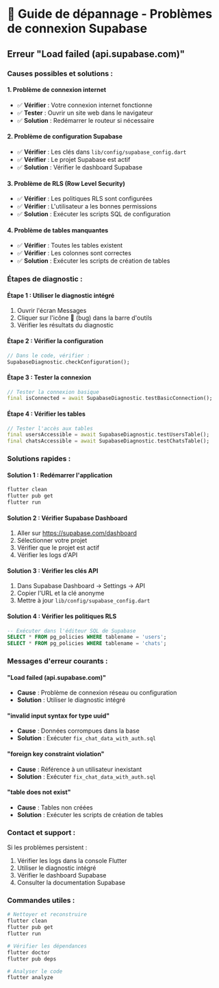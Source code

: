 # 🔧 Guide de dépannage - Problèmes de connexion Supabase

## Erreur "Load failed (api.supabase.com)"

### Causes possibles et solutions :

#### 1. **Problème de connexion internet**
- ✅ **Vérifier** : Votre connexion internet fonctionne
- ✅ **Tester** : Ouvrir un site web dans le navigateur
- ✅ **Solution** : Redémarrer le routeur si nécessaire

#### 2. **Problème de configuration Supabase**
- ✅ **Vérifier** : Les clés dans `lib/config/supabase_config.dart`
- ✅ **Vérifier** : Le projet Supabase est actif
- ✅ **Solution** : Vérifier le dashboard Supabase

#### 3. **Problème de RLS (Row Level Security)**
- ✅ **Vérifier** : Les politiques RLS sont configurées
- ✅ **Vérifier** : L'utilisateur a les bonnes permissions
- ✅ **Solution** : Exécuter les scripts SQL de configuration

#### 4. **Problème de tables manquantes**
- ✅ **Vérifier** : Toutes les tables existent
- ✅ **Vérifier** : Les colonnes sont correctes
- ✅ **Solution** : Exécuter les scripts de création de tables

### Étapes de diagnostic :

#### Étape 1 : Utiliser le diagnostic intégré
1. Ouvrir l'écran Messages
2. Cliquer sur l'icône 🐛 (bug) dans la barre d'outils
3. Vérifier les résultats du diagnostic

#### Étape 2 : Vérifier la configuration
```dart
// Dans le code, vérifier :
SupabaseDiagnostic.checkConfiguration();
```

#### Étape 3 : Tester la connexion
```dart
// Tester la connexion basique
final isConnected = await SupabaseDiagnostic.testBasicConnection();
```

#### Étape 4 : Vérifier les tables
```dart
// Tester l'accès aux tables
final usersAccessible = await SupabaseDiagnostic.testUsersTable();
final chatsAccessible = await SupabaseDiagnostic.testChatsTable();
```

### Solutions rapides :

#### Solution 1 : Redémarrer l'application
```bash
flutter clean
flutter pub get
flutter run
```

#### Solution 2 : Vérifier Supabase Dashboard
1. Aller sur https://supabase.com/dashboard
2. Sélectionner votre projet
3. Vérifier que le projet est actif
4. Vérifier les logs d'API

#### Solution 3 : Vérifier les clés API
1. Dans Supabase Dashboard → Settings → API
2. Copier l'URL et la clé anonyme
3. Mettre à jour `lib/config/supabase_config.dart`

#### Solution 4 : Vérifier les politiques RLS
```sql
-- Exécuter dans l'éditeur SQL de Supabase
SELECT * FROM pg_policies WHERE tablename = 'users';
SELECT * FROM pg_policies WHERE tablename = 'chats';
```

### Messages d'erreur courants :

#### "Load failed (api.supabase.com)"
- **Cause** : Problème de connexion réseau ou configuration
- **Solution** : Utiliser le diagnostic intégré

#### "invalid input syntax for type uuid"
- **Cause** : Données corrompues dans la base
- **Solution** : Exécuter `fix_chat_data_with_auth.sql`

#### "foreign key constraint violation"
- **Cause** : Référence à un utilisateur inexistant
- **Solution** : Exécuter `fix_chat_data_with_auth.sql`

#### "table does not exist"
- **Cause** : Tables non créées
- **Solution** : Exécuter les scripts de création de tables

### Contact et support :

Si les problèmes persistent :
1. Vérifier les logs dans la console Flutter
2. Utiliser le diagnostic intégré
3. Vérifier le dashboard Supabase
4. Consulter la documentation Supabase

### Commandes utiles :

```bash
# Nettoyer et reconstruire
flutter clean
flutter pub get
flutter run

# Vérifier les dépendances
flutter doctor
flutter pub deps

# Analyser le code
flutter analyze
```


